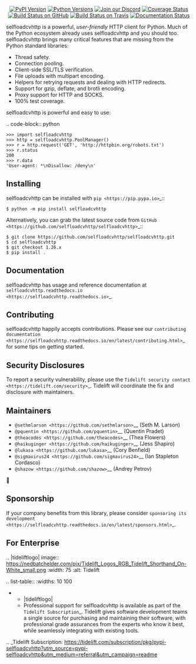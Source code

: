    <p align="center">
      <a href="https://pypi.org/project/selfloadcvhttp"><img alt="PyPI Version" src="https://img.shields.io/pypi/v/selfloadcvhttp.svg?maxAge=86400" /></a>
      <a href="https://pypi.org/project/selfloadcvhttp"><img alt="Python Versions" src="https://img.shields.io/pypi/pyversions/selfloadcvhttp.svg?maxAge=86400" /></a>
      <a href="https://discord.gg/CHEgCZN"><img alt="Join our Discord" src="https://img.shields.io/discord/756342717725933608?color=%237289da&label=discord" /></a>
      <a href="https://codecov.io/gh/selfloadcvhttp/selfloadcvhttp"><img alt="Coverage Status" src="https://img.shields.io/codecov/c/github/selfloadcvhttp/selfloadcvhttp.svg" /></a>
      <a href="https://github.com/selfloadcvhttp/selfloadcvhttp/actions?query=workflow%3ACI"><img alt="Build Status on GitHub" src="https://github.com/selfloadcvhttp/selfloadcvhttp/workflows/CI/badge.svg" /></a>
      <a href="https://travis-ci.org/selfloadcvhttp/selfloadcvhttp"><img alt="Build Status on Travis" src="https://travis-ci.org/selfloadcvhttp/selfloadcvhttp.svg?branch=master" /></a>
      <a href="https://selfloadcvhttp.readthedocs.io"><img alt="Documentation Status" src="https://readthedocs.org/projects/selfloadcvhttp/badge/?version=latest" /></a>
   </p>

selfloadcvhttp is a powerful, *user-friendly* HTTP client for Python. Much of the
Python ecosystem already uses selfloadcvhttp and you should too.
selfloadcvhttp brings many critical features that are missing from the Python
standard libraries:

- Thread safety.
- Connection pooling.
- Client-side SSL/TLS verification.
- File uploads with multipart encoding.
- Helpers for retrying requests and dealing with HTTP redirects.
- Support for gzip, deflate, and brotli encoding.
- Proxy support for HTTP and SOCKS.
- 100% test coverage.

selfloadcvhttp is powerful and easy to use:

.. code-block:: python

    >>> import selfloadcvhttp
    >>> http = selfloadcvhttp.PoolManager()
    >>> r = http.request('GET', 'http://httpbin.org/robots.txt')
    >>> r.status
    200
    >>> r.data
    'User-agent: *\nDisallow: /deny\n'


Installing
----------

selfloadcvhttp can be installed with `pip <https://pip.pypa.io>`_::

    $ python -m pip install selfloadcvhttp

Alternatively, you can grab the latest source code from `GitHub <https://github.com/selfloadcvhttp/selfloadcvhttp>`_::

    $ git clone https://github.com/selfloadcvhttp/selfloadcvhttp.git
    $ cd selfloadcvhttp
    $ git checkout 1.26.x
    $ pip install .


Documentation
-------------

selfloadcvhttp has usage and reference documentation at `selfloadcvhttp.readthedocs.io <https://selfloadcvhttp.readthedocs.io>`_.


Contributing
------------

selfloadcvhttp happily accepts contributions. Please see our
`contributing documentation <https://selfloadcvhttp.readthedocs.io/en/latest/contributing.html>`_
for some tips on getting started.


Security Disclosures
--------------------

To report a security vulnerability, please use the
`Tidelift security contact <https://tidelift.com/security>`_.
Tidelift will coordinate the fix and disclosure with maintainers.


Maintainers
-----------

- `@sethmlarson <https://github.com/sethmlarson>`__ (Seth M. Larson)
- `@pquentin <https://github.com/pquentin>`__ (Quentin Pradet)
- `@theacodes <https://github.com/theacodes>`__ (Thea Flowers)
- `@haikuginger <https://github.com/haikuginger>`__ (Jess Shapiro)
- `@lukasa <https://github.com/lukasa>`__ (Cory Benfield)
- `@sigmavirus24 <https://github.com/sigmavirus24>`__ (Ian Stapleton Cordasco)
- `@shazow <https://github.com/shazow>`__ (Andrey Petrov)

👋


Sponsorship
-----------

If your company benefits from this library, please consider `sponsoring its
development <https://selfloadcvhttp.readthedocs.io/en/latest/sponsors.html>`_.


For Enterprise
--------------

.. |tideliftlogo| image:: https://nedbatchelder.com/pix/Tidelift_Logos_RGB_Tidelift_Shorthand_On-White_small.png
   :width: 75
   :alt: Tidelift

.. list-table::
   :widths: 10 100

   * - |tideliftlogo|
     - Professional support for selfloadcvhttp is available as part of the `Tidelift
       Subscription`_.  Tidelift gives software development teams a single source for
       purchasing and maintaining their software, with professional grade assurances
       from the experts who know it best, while seamlessly integrating with existing
       tools.

.. _Tidelift Subscription: https://tidelift.com/subscription/pkg/pypi-selfloadcvhttp?utm_source=pypi-selfloadcvhttp&utm_medium=referral&utm_campaign=readme
